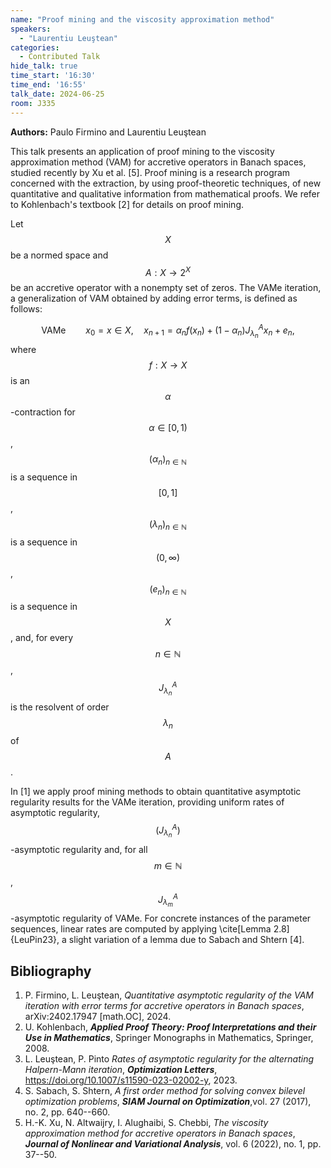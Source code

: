 ```yaml
---
name: "Proof mining and the viscosity approximation method"
speakers:
  - "Laurentiu Leuştean"
categories:
  - Contributed Talk
hide_talk: true
time_start: '16:30'
time_end: '16:55'
talk_date: 2024-06-25
room: J335
---
```


**Authors:** Paulo Firmino and Laurentiu Leuştean




This talk presents an application of proof mining to the viscosity approximation method (VAM) for accretive operators in Banach spaces, 
studied recently by Xu et al. [5]. Proof mining is a research program  concerned with the extraction, by using proof-theoretic techniques, of new quantitative and qualitative information from mathematical proofs. We refer to Kohlenbach's textbook [2] for details on proof mining.

Let $$X$$ be a normed space and $$A:X\to 2^X$$ be an accretive operator with a nonempty set of zeros. The VAMe iteration, a generalization of VAM obtained 
by adding error terms,  is defined as follows:

$$
\text{VAMe} \qquad x_0=x\in X, \quad x_{n+1}=\alpha_n f(x_n) +(1-\alpha_n)J_{\lambda_n}^Ax_n + e_n,
$$
where $$f:X\to X$$ is an $$\alpha$$-contraction for $$\alpha\in[0,1)$$, $$(\alpha_n)_{n\in\mathbb{N}}$$ is a sequence in $$[0,1]$$,  $$(\lambda_n)_{n\in\mathbb{N}}$$ is a sequence in $$(0,\infty)$$,  $$(e_n)_{n\in\mathbb{N}}$$ is a sequence in $$X$$,  and, for every $$n\in\mathbb{N}$$, $$J_{\lambda_n}^A$$ is 
the resolvent of order $$\lambda_n$$ of $$A$$.

In [1] we apply proof mining methods to obtain quantitative asymptotic regularity  results for the VAMe iteration, providing uniform rates of 
asymptotic regularity, $$\left(J_{\lambda_n}^A\right)$$-asymptotic regularity and, for all 
$$m\in\mathbb{N}$$,  $$J_{\lambda_m}^A$$-asymptotic regularity of VAMe. For concrete instances of the parameter sequences, linear rates are computed by applying \cite[Lemma 2.8]{LeuPin23}, a slight variation of a lemma due to Sabach and Shtern [4].  



 
## Bibliography

1.  P. Firmino, L. Leuştean, _Quantitative asymptotic regularity of the VAM iteration with error  terms for accretive operators in Banach spaces_, arXiv:2402.17947 [math.OC], 2024. 
2. U. Kohlenbach, **_Applied Proof Theory: Proof Interpretations and their Use in Mathematics_**, Springer Monographs in Mathematics, Springer, 2008.
3. L. Leuştean, P. Pinto _Rates of asymptotic regularity for the alternating Halpern-Mann  iteration_, **_Optimization Letters_**,  https://doi.org/10.1007/s11590-023-02002-y, 2023.  
4. S. Sabach, S. Shtern, _A first order method for solving convex bilevel optimization  problems_, **_SIAM Journal on Optimization_**,vol. 27 (2017), no. 2, pp. 640--660.
5. H.-K. Xu, N. Altwaijry, I. Alughaibi, S. Chebbi,  _The viscosity approximation method for accretive operators in Banach spaces_, **_Journal of Nonlinear and Variational Analysis_**, vol.  6 (2022), no.  1, pp. 37--50.





